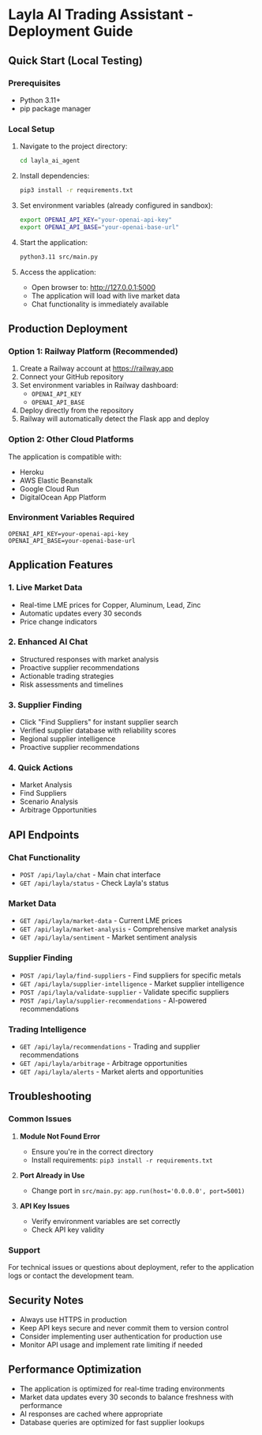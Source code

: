 # Layla AI Trading Assistant - Deployment Guide

## Quick Start (Local Testing)

### Prerequisites
- Python 3.11+
- pip package manager

### Local Setup
1. Navigate to the project directory:
   ```bash
   cd layla_ai_agent
   ```

2. Install dependencies:
   ```bash
   pip3 install -r requirements.txt
   ```

3. Set environment variables (already configured in sandbox):
   ```bash
   export OPENAI_API_KEY="your-openai-api-key"
   export OPENAI_API_BASE="your-openai-base-url"
   ```

4. Start the application:
   ```bash
   python3.11 src/main.py
   ```

5. Access the application:
   - Open browser to: http://127.0.0.1:5000
   - The application will load with live market data
   - Chat functionality is immediately available

## Production Deployment

### Option 1: Railway Platform (Recommended)
1. Create a Railway account at https://railway.app
2. Connect your GitHub repository
3. Set environment variables in Railway dashboard:
   - `OPENAI_API_KEY`
   - `OPENAI_API_BASE`
4. Deploy directly from the repository
5. Railway will automatically detect the Flask app and deploy

### Option 2: Other Cloud Platforms
The application is compatible with:
- Heroku
- AWS Elastic Beanstalk
- Google Cloud Run
- DigitalOcean App Platform

### Environment Variables Required
```
OPENAI_API_KEY=your-openai-api-key
OPENAI_API_BASE=your-openai-base-url
```

## Application Features

### 1. Live Market Data
- Real-time LME prices for Copper, Aluminum, Lead, Zinc
- Automatic updates every 30 seconds
- Price change indicators

### 2. Enhanced AI Chat
- Structured responses with market analysis
- Proactive supplier recommendations
- Actionable trading strategies
- Risk assessments and timelines

### 3. Supplier Finding
- Click "Find Suppliers" for instant supplier search
- Verified supplier database with reliability scores
- Regional supplier intelligence
- Proactive supplier recommendations

### 4. Quick Actions
- Market Analysis
- Find Suppliers
- Scenario Analysis
- Arbitrage Opportunities

## API Endpoints

### Chat Functionality
- `POST /api/layla/chat` - Main chat interface
- `GET /api/layla/status` - Check Layla's status

### Market Data
- `GET /api/layla/market-data` - Current LME prices
- `GET /api/layla/market-analysis` - Comprehensive market analysis
- `GET /api/layla/sentiment` - Market sentiment analysis

### Supplier Finding
- `POST /api/layla/find-suppliers` - Find suppliers for specific metals
- `GET /api/layla/supplier-intelligence` - Market supplier intelligence
- `POST /api/layla/validate-supplier` - Validate specific suppliers
- `POST /api/layla/supplier-recommendations` - AI-powered recommendations

### Trading Intelligence
- `GET /api/layla/recommendations` - Trading and supplier recommendations
- `GET /api/layla/arbitrage` - Arbitrage opportunities
- `GET /api/layla/alerts` - Market alerts and opportunities

## Troubleshooting

### Common Issues
1. **Module Not Found Error**
   - Ensure you're in the correct directory
   - Install requirements: `pip3 install -r requirements.txt`

2. **Port Already in Use**
   - Change port in `src/main.py`: `app.run(host='0.0.0.0', port=5001)`

3. **API Key Issues**
   - Verify environment variables are set correctly
   - Check API key validity

### Support
For technical issues or questions about deployment, refer to the application logs or contact the development team.

## Security Notes
- Always use HTTPS in production
- Keep API keys secure and never commit them to version control
- Consider implementing user authentication for production use
- Monitor API usage and implement rate limiting if needed

## Performance Optimization
- The application is optimized for real-time trading environments
- Market data updates every 30 seconds to balance freshness with performance
- AI responses are cached where appropriate
- Database queries are optimized for fast supplier lookups

